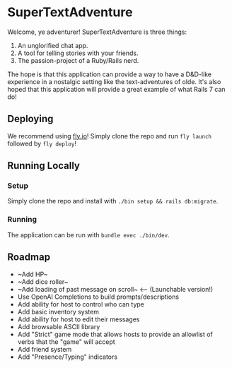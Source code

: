 # SuperTextAdventure

Welcome, ye adventurer!
SuperTextAdventure is three things:
1. An unglorified chat app.
2. A tool for telling stories with your friends.
3. The passion-project of a Ruby/Rails nerd.

The hope is that this application can provide a way to have a D&D-like experience in a nostalgic setting like the text-adventures of olde. It's also hoped that this application will provide a great example of what Rails 7 can do!

## Deploying
We recommend using [fly.io](https://fly.io/)! Simply clone the repo and run `fly launch` followed by `fly deploy`!

## Running Locally
### Setup
Simply clone the repo and install with `./bin setup && rails db:migrate`.

### Running
The application can be run with `bundle exec ./bin/dev`.

## Roadmap

- ~Add HP~
- ~Add dice roller~
- ~Add loading of past message on scroll~ <-- (Launchable version!)
- Use OpenAI Completions to build prompts/descriptions
- Add ability for host to control who can type
- Add basic inventory system
- Add ability for host to edit their messages
- Add browsable ASCII library
- Add "Strict" game mode that allows hosts to provide an allowlist of verbs that the "game" will accept
- Add friend system
- Add "Presence/Typing" indicators

